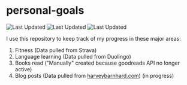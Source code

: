 # personal-goals
![Last Updated](https://img.shields.io/date/1625797332?color=FC4C02&label=Fitness%20Updated&logo=strava)
![Last Updated](https://img.shields.io/date/1625797332?color=7ac70c&label=Language%20Updated&logo=duolingo)
![Last Updated](https://img.shields.io/date/1625797332?color=e9e5cd&label=Books%20Updated&logo=goodreads)

I use this repository to keep track of my progress in these major areas:

1. Fitness (Data pulled from Strava)
2. Language learning (Data pulled from Duolingo)
3. Books read ("Manually" created because goodreads API no longer active)
4. Blog posts (Data pulled from [harveybarnhard.com](https://harveybarnhard.com)) (in progress)

